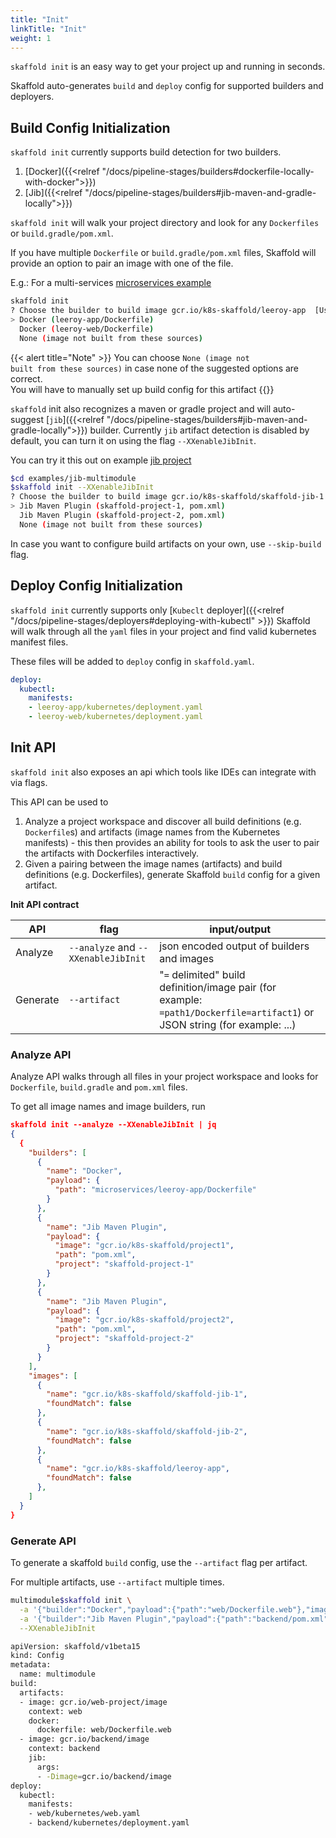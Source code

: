 ```yaml
---
title: "Init"
linkTitle: "Init"
weight: 1
---
```


`skaffold init` is an easy way to get your project up and running in seconds.

Skaffold auto-generates `build` and `deploy` config for supported builders and deployers.


## Build Config Initialization
`skaffold init` currently supports build detection for two builders.

1. [Docker]({{<relref "/docs/pipeline-stages/builders#dockerfile-locally-with-docker">}})
2. [Jib]({{<relref "/docs/pipeline-stages/builders#jib-maven-and-gradle-locally">}})

`skaffold init` will walk your project directory and look for any `Dockerfiles` 
or `build.gradle/pom.xml`.

If you have multiple `Dockerfile` or `build.gradle/pom.xml` files, Skaffold will provide an option
to pair an image with one of the file.

E.g.:                                                                                                                                                                                                                                                                                                                                 For a multi-services [microservices example](https://github.com/GoogleContainerTools/skaffold/tree/master/examples/microservices)
```bash
skaffold init
? Choose the builder to build image gcr.io/k8s-skaffold/leeroy-app  [Use arrows to move, space to select, type to filter]
> Docker (leeroy-app/Dockerfile)
  Docker (leeroy-web/Dockerfile)
  None (image not built from these sources)

```


{{< alert title="Note" >}}
You can choose <code>None (image not built from these sources)</code> in case none of the suggested 
options are correct. <br>
You will have to manually set up build config for this artifact
{{</alert>}}

`skaffold` init also recognizes a maven or gradle project and will auto-suggest [`jib`]({{<relref "/docs/pipeline-stages/builders#jib-maven-and-gradle-locally">}}) builder.
Currently `jib` artifact detection is disabled by default, you can turn it on using the flag `--XXenableJibInit`.

You can try it this out on example [jib project](https://github.com/GoogleContainerTools/skaffold/tree/master/examples/jib-multimodule)
```bash
$cd examples/jib-multimodule
$skaffold init --XXenableJibInit
? Choose the builder to build image gcr.io/k8s-skaffold/skaffold-jib-1  [Use arrows to move, space to select, type to filter]
> Jib Maven Plugin (skaffold-project-1, pom.xml)
  Jib Maven Plugin (skaffold-project-2, pom.xml)
  None (image not built from these sources)
```


In case you want to configure build artifacts on your own, use `--skip-build` flag.

## Deploy Config Initialization
`skaffold init` currently supports only [`Kubeclt` deployer]({{<relref "/docs/pipeline-stages/deployers#deploying-with-kubectl" >}})
Skaffold will walk through all the `yaml` files in your project and find valid kubernetes manifest files.

These files will be added to `deploy` config in `skaffold.yaml`.

```yaml
deploy:
  kubectl:
    manifests:
    - leeroy-app/kubernetes/deployment.yaml
    - leeroy-web/kubernetes/deployment.yaml
```


## Init API
`skaffold init` also exposes an api which tools like IDEs can integrate with via flags.

This API can be used to 

1. Analyze a project workspace and discover all build definitions (e.g. `Dockerfile`s) and artifacts (image names from the Kubernetes manifests) - this then provides an ability for tools to ask the user to pair the artifacts with Dockerfiles interactively. 
2. Given a pairing between the image names (artifacts) and build definitions (e.g. Dockerfiles), generate Skaffold `build` config for a given artifact.

**Init API contract**

| API | flag | input/output |
| ---- | --- | --- |
| Analyze | `--analyze` and `--XXenableJibInit`| json encoded output of builders and images|  
| Generate | `--artifact`| "`=` delimited" build definition/image pair (for example: `=path1/Dockerfile=artifact1`) or JSON string (for example: ...) |


### Analyze API
Analyze API walks through all files in your project workspace and looks for 
`Dockerfile`, `build.gradle` and `pom.xml` files.

To get all image names and image builders, run
```json
skaffold init --analyze --XXenableJibInit | jq
{
  {
    "builders": [
      {
        "name": "Docker",
        "payload": {
          "path": "microservices/leeroy-app/Dockerfile"
        }
      },
      {
        "name": "Jib Maven Plugin",
        "payload": {
          "image": "gcr.io/k8s-skaffold/project1",
          "path": "pom.xml",
          "project": "skaffold-project-1"
        }
      },
      {
        "name": "Jib Maven Plugin",
        "payload": {
          "image": "gcr.io/k8s-skaffold/project2",
          "path": "pom.xml",
          "project": "skaffold-project-2"
        }
      }
    ],
    "images": [
      {
        "name": "gcr.io/k8s-skaffold/skaffold-jib-1",
        "foundMatch": false
      },
      {
        "name": "gcr.io/k8s-skaffold/skaffold-jib-2",
        "foundMatch": false
      },
      {
        "name": "gcr.io/k8s-skaffold/leeroy-app",
        "foundMatch": false
      },
    ]
  }
}
```

### Generate API
To generate a skaffold `build` config, use the `--artifact` flag per artifact.

For multiple artifacts, use `--artifact` multiple times.

```bash
multimodule$skaffold init \
  -a '{"builder":"Docker","payload":{"path":"web/Dockerfile.web"},"image":"gcr.io/web-project/image"}' \
  -a '{"builder":"Jib Maven Plugin","payload":{"path":"backend/pom.xml"},"image":"gcr.io/backend/image"}' \
  --XXenableJibInit

apiVersion: skaffold/v1beta15
kind: Config
metadata:
  name: multimodule
build:
  artifacts:
  - image: gcr.io/web-project/image
    context: web
    docker:
      dockerfile: web/Dockerfile.web
  - image: gcr.io/backend/image
    context: backend
    jib:
      args:
      - -Dimage=gcr.io/backend/image
deploy:
  kubectl:
    manifests:
    - web/kubernetes/web.yaml
    - backend/kubernetes/deployment.yaml

```
